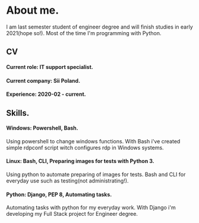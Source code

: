 # About me.
I am last semester student of engineer degree and will finish studies in early 2021(hope so!).
Most of the time I'm programming with Python.

## CV
#### Current role: IT support specialist. 
#### Current company: Sii Poland.
#### Experience: 2020-02 - current.

## Skills.

#### Windows: Powershell, Bash.
Using powershell to change windows functions.
With Bash i've created simple rdpconf script witch configures rdp in Windows systems.

#### Linux: Bash, CLI, Preparing images for tests with Python 3.
Using python to automate preparing of images for tests.
Bash and CLI for everyday use such as testing(not administrating!).

#### Python: Django, PEP 8, Automating tasks.
Automating tasks with python for my everyday work.
With Django i'm developing my Full Stack project for Engineer degree.

